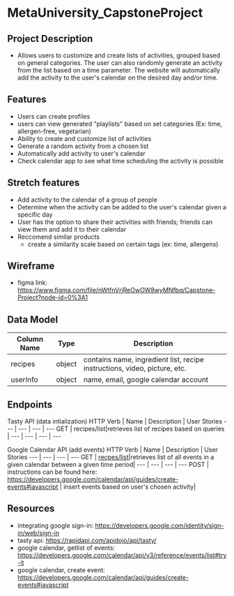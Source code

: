 # MetaUniversity_CapstoneProject

## Project Description
- Allows users to customize and create lists of activities, grouped based on general categories. The user can also randomly generate an activity 
from the list based on a time parameter. The website will automatically add the activity to the user's calendar on the desired day and/or time. 

## Features
- Users can create profiles 
- users can view generated "playlists" based on set categories (Ex: time, allergen-free, vegetarian)
- Ability to create and customize list of activities
- Generate a random activity from a chosen list 
- Automatically add activity to user's calendar 
- Check calendar app to see what time scheduling the activity is possible

## Stretch features
- Add activity to the calendar of a group of people
- Determine when the activity can be added to the user's calendar given a specific day
- User has the option to share their activities with friends; friends can view them and add it to their calendar 
- Reccomend similar products 
  - create a similarity scale based on certain tags (ex: time, allergens)


## Wireframe
- figma link: https://www.figma.com/file/nWtfnVrjReOwOW8wyMNfbq/Capstone-Project?node-id=0%3A1

## Data Model
Column Name | Type | Description
--- | --- | --- 
recipes | object | contains name, ingredient list, recipe instructions, video, picture, etc. 
userInfo | object | name, email, google calendar account


## Endpoints
Tasty API (data intialization)
HTTP Verb | Name | Description | User Stories
--- | --- | --- | ---
GET | recipes/list|retrieves list of recipes based on queries |
--- | --- | --- | ---

Google Calendar API (add events)
HTTP Verb | Name | Description | User Stories
--- | --- | --- | ---
GET | [recpes/list](https://www.googleapis.com/calendar/v3/calendars/calendarId/events)|retrieves list of all events in a given calendar between a given time period|
--- | --- | --- | ---
POST | instructions can be found here: https://developers.google.com/calendar/api/guides/create-events#javascript | insert events based on user's chosen activity|

## Resources
- integrating google sign-in: https://developers.google.com/identity/sign-in/web/sign-in
- tasty api: https://rapidapi.com/apidojo/api/tasty/
- google calendar, getlist of events: https://developers.google.com/calendar/api/v3/reference/events/list#try-it
- google calendar, create event: https://developers.google.com/calendar/api/guides/create-events#javascript
